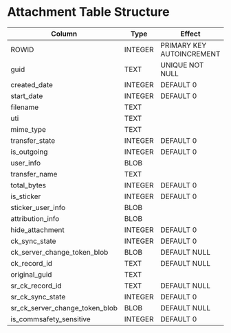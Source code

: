 # Attachment Table Structure

| Column | Type | Effect |
| -- | -- | -- |
| ROWID |  INTEGER | PRIMARY KEY AUTOINCREMENT |
| guid |  TEXT | UNIQUE NOT NULL |
| created_date |  INTEGER | DEFAULT 0 |
| start_date |  INTEGER | DEFAULT 0 |
| filename |  TEXT | |
| uti |  TEXT | |
| mime_type |  TEXT | |
| transfer_state |  INTEGER | DEFAULT 0 |
| is_outgoing |  INTEGER | DEFAULT 0 |
| user_info |  BLOB | |
| transfer_name |  TEXT | |
| total_bytes |  INTEGER | DEFAULT 0 |
| is_sticker |  INTEGER | DEFAULT 0 |
| sticker_user_info |  BLOB | |
| attribution_info |  BLOB | |
| hide_attachment |  INTEGER | DEFAULT 0 |
| ck_sync_state |  INTEGER | DEFAULT 0 |
| ck_server_change_token_blob |  BLOB | DEFAULT NULL |
| ck_record_id |  TEXT | DEFAULT NULL |
| original_guid |  TEXT | |
| sr_ck_record_id |  TEXT | DEFAULT NULL |
| sr_ck_sync_state |  INTEGER | DEFAULT 0 |
| sr_ck_server_change_token_blob |  BLOB | DEFAULT NULL |
| is_commsafety_sensitive |  INTEGER | DEFAULT 0 |
